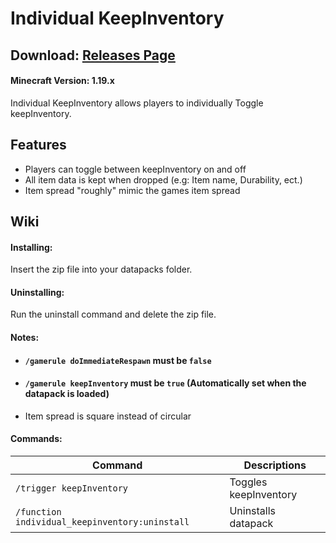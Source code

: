 # Individual KeepInventory
## Download: [Releases Page](https://github.com/DominoWWW/Individual-KeepInventory/releases)
#### Minecraft Version: 1.19.x
Individual KeepInventory allows players to individually Toggle keepInventory.
## Features
- Players can toggle between keepInventory on and off
- All item data is kept when dropped (e.g: Item name, Durability, ect.)
- Item spread "roughly" mimic the games item spread

## Wiki
#### Installing:
Insert the zip file into your datapacks folder.

#### Uninstalling:
Run the uninstall command and delete the zip file.

#### Notes:
- #### ```/gamerule doImmediateRespawn``` must be ```false```
- #### ```/gamerule keepInventory``` must be ```true``` (Automatically set when the datapack is loaded)
- Item spread is square instead of circular

#### Commands:
| Command | Descriptions |
| --- | --- |
| ```/trigger keepInventory``` | Toggles keepInventory |
| ```/function individual_keepinventory:uninstall``` | Uninstalls datapack |
